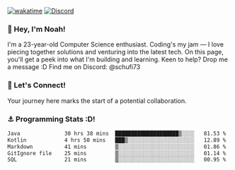 [![wakatime](https://wakatime.com/badge/user/018b5c7c-fde2-4105-aa96-f5c758abb0a2.svg)](https://wakatime.com/@018b5c7c-fde2-4105-aa96-f5c758abb0a2)
[![Discord](https://img.shields.io/badge/Discord-5865F2?style=flat&logo=discord&logoColor=white)](https://discord.gg/eAW8AGXaGu)



### 👋 Hey, I'm Noah!
I'm a 23-year-old Computer Science enthusiast. Coding's my jam — I love piecing together solutions and venturing into the latest tech. On this page, you'll get a peek into what I'm building and learning. Keen to help? Drop me a message :D 
Find me on Discord: @schufi73

### 🤝 Let's Connect!
Your journey here marks the start of a potential collaboration.

### ⚓ Programming Stats :D!
<!--START_SECTION:waka-->

```txt
Java              30 hrs 38 mins  ████████████████████▒░░░░   81.53 %
Kotlin            4 hrs 50 mins   ███▒░░░░░░░░░░░░░░░░░░░░░   12.89 %
Markdown          41 mins         ▒░░░░░░░░░░░░░░░░░░░░░░░░   01.86 %
GitIgnore file    25 mins         ▒░░░░░░░░░░░░░░░░░░░░░░░░   01.14 %
SQL               21 mins         ▒░░░░░░░░░░░░░░░░░░░░░░░░   00.95 %
```

<!--END_SECTION:waka-->

